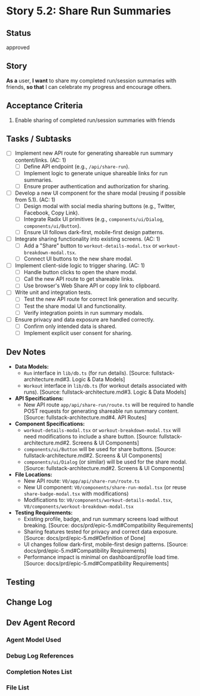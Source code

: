 # Story 5.2: Share Run Summaries

## Status
approved

## Story
**As a** user,
**I want** to share my completed run/session summaries with friends,
**so that** I can celebrate my progress and encourage others.

## Acceptance Criteria
1. Enable sharing of completed run/session summaries with friends

## Tasks / Subtasks
- [ ] Implement new API route for generating shareable run summary content/links. (AC: 1)
  - [ ] Define API endpoint (e.g., `/api/share-run`).
  - [ ] Implement logic to generate unique shareable links for run summaries.
  - [ ] Ensure proper authentication and authorization for sharing.
- [ ] Develop a new UI component for the share modal (reusing if possible from 5.1). (AC: 1)
  - [ ] Design modal with social media sharing buttons (e.g., Twitter, Facebook, Copy Link).
  - [ ] Integrate Radix UI primitives (e.g., `components/ui/Dialog`, `components/ui/Button`).
  - [ ] Ensure UI follows dark-first, mobile-first design patterns.
- [ ] Integrate sharing functionality into existing screens. (AC: 1)
  - [ ] Add a "Share" button to `workout-details-modal.tsx` or `workout-breakdown-modal.tsx`.
  - [ ] Connect UI buttons to the new share modal.
- [ ] Implement client-side logic to trigger sharing. (AC: 1)
  - [ ] Handle button clicks to open the share modal.
  - [ ] Call the new API route to get shareable links.
  - [ ] Use browser's Web Share API or copy link to clipboard.
- [ ] Write unit and integration tests.
  - [ ] Test the new API route for correct link generation and security.
  - [ ] Test the share modal UI and functionality.
  - [ ] Verify integration points in run summary modals.
- [ ] Ensure privacy and data exposure are handled correctly.
  - [ ] Confirm only intended data is shared.
  - [ ] Implement explicit user consent for sharing.

## Dev Notes
- **Data Models:**
  - `Run` interface in `lib/db.ts` (for run details). [Source: fullstack-architecture.md#3. Logic & Data Models]
  - `Workout` interface in `lib/db.ts` (for workout details associated with runs). [Source: fullstack-architecture.md#3. Logic & Data Models]
- **API Specifications:**
  - New API route `app/api/share-run/route.ts` will be required to handle POST requests for generating shareable run summary content. [Source: fullstack-architecture.md#4. API Routes]
- **Component Specifications:**
  - `workout-details-modal.tsx` or `workout-breakdown-modal.tsx` will need modifications to include a share button. [Source: fullstack-architecture.md#2. Screens & UI Components]
  - `components/ui/Button` will be used for share buttons. [Source: fullstack-architecture.md#2. Screens & UI Components]
  - `components/ui/Dialog` (or similar) will be used for the share modal. [Source: fullstack-architecture.md#2. Screens & UI Components]
- **File Locations:**
  - New API route: `V0/app/api/share-run/route.ts`
  - New UI component: `V0/components/share-run-modal.tsx` (or reuse `share-badge-modal.tsx` with modifications)
  - Modifications to: `V0/components/workout-details-modal.tsx`, `V0/components/workout-breakdown-modal.tsx`
- **Testing Requirements:**
  - Existing profile, badge, and run summary screens load without breaking. [Source: docs/prd/epic-5.md#Compatibility Requirements]
  - Sharing features tested for privacy and correct data exposure. [Source: docs/prd/epic-5.md#Definition of Done]
  - UI changes follow dark-first, mobile-first design patterns. [Source: docs/prd/epic-5.md#Compatibility Requirements]
  - Performance impact is minimal on dashboard/profile load time. [Source: docs/prd/epic-5.md#Compatibility Requirements]

## Testing

## Change Log

## Dev Agent Record

### Agent Model Used

### Debug Log References

### Completion Notes List

### File List

